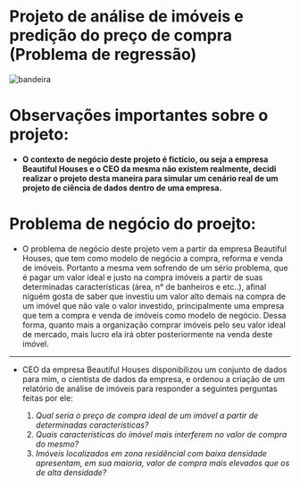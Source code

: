 # Projeto de análise de imóveis e predição do preço de compra (Problema de regressão)
![bandeira](https://blog.faspec.edu.br/wp-content/uploads/2019/12/realtor-3261160_640-1.jpg)
# Observações importantes sobre o projeto:
* **O contexto de negócio deste projeto é fictício, ou seja a empresa Beautiful Houses e o CEO da mesma não existem realmente, decidi realizar o projeto desta maneira para simular um cenário real de um projeto de ciência de dados dentro de uma empresa.**
# Problema de negócio do proejto:
* O problema de negócio deste projeto vem a partir da empresa Beautiful Houses, que tem como modelo de negócio a compra, reforma e venda de imóveis. Portanto a mesma vem sofrendo de um sério problema, que é pagar um valor ideal e justo na compra imóveis a partir de suas determinadas características (área, n° de banheiros e etc..), afinal niguém gosta de saber que investiu um valor alto demais na compra de um imóvel que não vale o valor investido, principalmente uma empresa que tem a compra e venda de imóveis como modelo de negócio. Dessa forma, quanto mais a organização comprar imóveis pelo seu valor ideal de mercado, mais lucro ela irá obter posteriormente na venda deste imóvel.  
--------------------------------------------------------------------------------------------------------------------------------
* CEO da empresa Beautiful Houses disponibilizou um conjunto de dados para mim, o cientista de dados da empresa, e ordenou a criação de um relatório de análise de imóveis para responder a seguintes perguntas feitas por ele: 

  1. *Qual seria o preço de compra ideal de um imóvel a partir de determinadas características?*
  3. *Quais características do imóvel mais interferem no valor de compra do mesmo?*
  4. *Imóveis localizados em zona residêncial com baixa densidade apresentam, em sua maioria, valor de compra mais elevados que os de alta densidade?*
